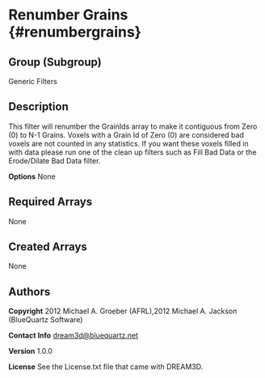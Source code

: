 Renumber Grains {#renumbergrains}
========

## Group (Subgroup) ##
Generic Filters

## Description ##
This filter will renumber the GrainIds array to make it contiguous from Zero (0) to N-1 Grains. Voxels with a Grain Id of Zero (0) are considered
 bad voxels are not counted in any statistics. If you want these voxels filled in with data please run one of the clean up filters such as Fill
 Bad Data or the Erode/Dilate Bad Data filter.

**Options** None

## Required Arrays ##
None



## Created Arrays ##
None



## Authors ##

**Copyright** 2012 Michael A. Groeber (AFRL),2012 Michael A. Jackson (BlueQuartz Software)

**Contact Info** dream3d@bluequartz.net

**Version** 1.0.0

**License**  See the License.txt file that came with DREAM3D.




